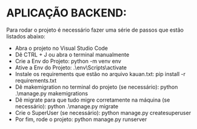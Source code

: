 # APLICAÇÃO BACKEND:
Para rodar o projeto é necessário fazer uma série de passos que estão listados abaixo:
- Abra o projeto no Visual Studio Code
- Dê CTRL + J ou abra o terminal manualmente
- Crie a Env do Projeto: python -m venv env
- Ative a Env do Projeto: .\env\Scripts\activate
- Instale os requirements que estão no arquivo kauan.txt: pip install -r requirements.txt
- Dê makemigration no terminal do projeto (se necessário): python .\manage.py makemigrations
- Dê migrate para que tudo migre corretamente na máquina (se necessário): python .\manage.py migrate
- Crie o SuperUser (se necessário): python manage.py createsuperuser
- Por fim, rode o projeto: python manage.py runserver
